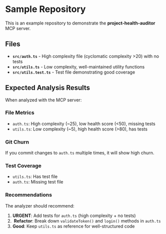 # Sample Repository

This is an example repository to demonstrate the **project-health-auditor** MCP server.

## Files

- **`src/auth.ts`** - High complexity file (cyclomatic complexity >20) with no tests
- **`src/utils.ts`** - Low complexity, well-maintained utility functions
- **`src/utils.test.ts`** - Test file demonstrating good coverage

## Expected Analysis Results

When analyzed with the MCP server:

### File Metrics
- `auth.ts`: High complexity (~25), low health score (<50), missing tests
- `utils.ts`: Low complexity (~5), high health score (>80), has tests

### Git Churn
If you commit changes to `auth.ts` multiple times, it will show high churn.

### Test Coverage
- `utils.ts`:  Has test file
- `auth.ts`:  Missing test file

### Recommendations
The analyzer should recommend:
1.  **URGENT**: Add tests for `auth.ts` (high complexity + no tests)
2. ️ **Refactor**: Break down `validateToken()` and `login()` methods in `auth.ts`
3.  **Good**: Keep `utils.ts` as reference for well-structured code
